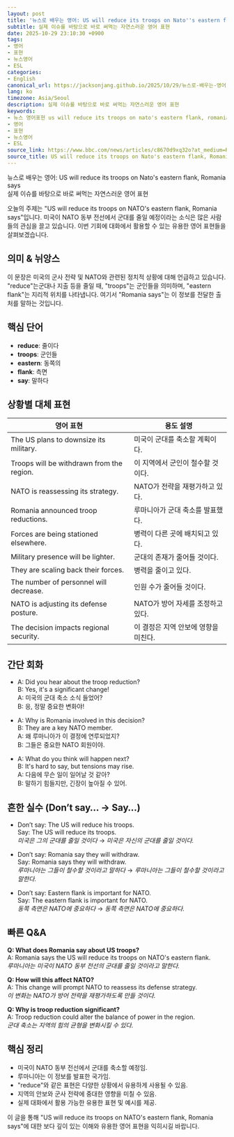 ```yaml
---
layout: post
title: '뉴스로 배우는 영어: US will reduce its troops on Nato''s eastern flank, Romania says'
subtitle: 실제 이슈를 바탕으로 바로 써먹는 자연스러운 영어 표현
date: 2025-10-29 23:10:30 +0900
tags:
- 영어
- 표현
- 뉴스영어
- ESL
categories:
- English
canonical_url: https://jacksonjang.github.io/2025/10/29/뉴스로-배우는-영어-us-will-reduce-its-troops-on-natos-eastern-flank-romania-says/
lang: ko
timezone: Asia/Seoul
description: 실제 이슈를 바탕으로 바로 써먹는 자연스러운 영어 표현
keywords:
- 뉴스 영어표현 us will reduce its troops on nato's eastern flank, romania says
- 영어
- 표현
- 뉴스영어
- ESL
source_link: https://www.bbc.com/news/articles/c8670d9xq32o?at_medium=RSS&at_campaign=rss
source_title: US will reduce its troops on Nato's eastern flank, Romania says
---
```


뉴스로 배우는 영어: US will reduce its troops on Nato's eastern flank, Romania says  
실제 이슈를 바탕으로 바로 써먹는 자연스러운 영어 표현  

오늘의 주제는 "US will reduce its troops on NATO's eastern flank, Romania says"입니다. 미국이 NATO 동부 전선에서 군대를 줄일 예정이라는 소식은 많은 사람들의 관심을 끌고 있습니다. 이번 기회에 대화에서 활용할 수 있는 유용한 영어 표현들을 살펴보겠습니다.

## 의미 & 뉘앙스

이 문장은 미국의 군사 전략 및 NATO와 관련된 정치적 상황에 대해 언급하고 있습니다. "reduce"는군대나 지출 등을 줄일 때, "troops"는 군인들을 의미하며, "eastern flank"는 지리적 위치를 나타냅니다. 여기서 "Romania says"는 이 정보를 전달한 출처를 말하는 것입니다.

## 핵심 단어

- **reduce**: 줄이다
- **troops**: 군인들
- **eastern**: 동쪽의
- **flank**: 측면
- **say**: 말하다

## 상황별 대체 표현

| 영어 표현                                   | 용도 설명                         |
|--------------------------------------------|-----------------------------------|
| The US plans to downsize its military.    | 미국이 군대를 축소할 계획이다.    |
| Troops will be withdrawn from the region. | 이 지역에서 군인이 철수할 것이다.  |
| NATO is reassessing its strategy.         | NATO가 전략을 재평가하고 있다.    |
| Romania announced troop reductions.        | 루마니아가 군대 축소를 발표했다.  |
| Forces are being stationed elsewhere.      | 병력이 다른 곳에 배치되고 있다.    |
| Military presence will be lighter.        | 군대의 존재가 줄어들 것이다.     |
| They are scaling back their forces.        | 병력을 줄이고 있다.               |
| The number of personnel will decrease.     | 인원 수가 줄어들 것이다.          |
| NATO is adjusting its defense posture.    | NATO가 방어 자세를 조정하고 있다.  |
| The decision impacts regional security.    | 이 결정은 지역 안보에 영향을 미친다. |

## 간단 회화

- A: Did you hear about the troop reduction?  
  B: Yes, it's a significant change!  
  A: 미국의 군대 축소 소식 들었어?  
  B: 응, 정말 중요한 변화야!

- A: Why is Romania involved in this decision?  
  B: They are a key NATO member.  
  A: 왜 루마니아가 이 결정에 연루되었지?  
  B: 그들은 중요한 NATO 회원이야.

- A: What do you think will happen next?  
  B: It's hard to say, but tensions may rise.  
  A: 다음에 무슨 일이 일어날 것 같아?  
  B: 말하기 힘들지만, 긴장이 높아질 수 있어.

## 흔한 실수 (Don’t say… → Say…)

- Don’t say: The US will reduce his troops.  
  Say: The US will reduce its troops.  
  *미국은 그의 군대를 줄일 것이다* → *미국은 자신의 군대를 줄일 것이다.*

- Don’t say: Romania say they will withdraw.  
  Say: Romania says they will withdraw.  
  *루마니아는 그들이 철수할 것이라고 말하다* → *루마니아는 그들이 철수할 것이라고 말한다.*

- Don’t say: Eastern flank is important for NATO.  
  Say: The eastern flank is important for NATO.  
  *동쪽 측면은 NATO에 중요하다* → *동쪽 측면은 NATO에 중요하다.*

## 빠른 Q&A

**Q: What does Romania say about US troops?**  
A: Romania says the US will reduce its troops on NATO's eastern flank.  
*루마니아는 미국이 NATO 동부 전선의 군대를 줄일 것이라고 말한다.*

**Q: How will this affect NATO?**  
A: This change will prompt NATO to reassess its defense strategy.  
*이 변화는 NATO가 방어 전략을 재평가하도록 만들 것이다.*

**Q: Why is troop reduction significant?**  
A: Troop reduction could alter the balance of power in the region.  
*군대 축소는 지역의 힘의 균형을 변화시킬 수 있다.*

## 핵심 정리

- 미국이 NATO 동부 전선에서 군대를 축소할 예정임.
- 루마니아는 이 정보를 발표한 국가임.
- "reduce"와 같은 표현은 다양한 상황에서 유용하게 사용될 수 있음.
- 지역의 안보와 군사 전략에 중대한 영향을 미칠 수 있음.
- 실제 대화에서 활용 가능한 유용한 표현 및 예시를 제공.  

이 글을 통해 "US will reduce its troops on NATO's eastern flank, Romania says"에 대한 보다 깊이 있는 이해와 유용한 영어 표현을 익히시길 바랍니다.